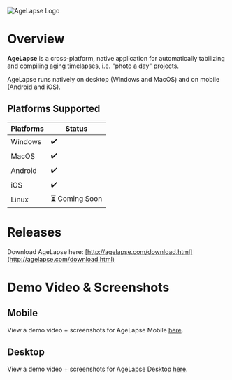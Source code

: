 ![AgeLapse Logo](https://i.imgur.com/CmsixvW.png)

# Overview

**AgeLapse** is a cross-platform, native application for automatically tabilizing and compiling aging timelapses, i.e. "photo a day" projects.  

AgeLapse runs natively on desktop (Windows and MacOS) and on mobile (Android and iOS).

## Platforms Supported

| Platforms            | Status         |
|----------------------|----------------|
| Windows              | ✔️             |
| MacOS                | ✔️             |
| Android              | ✔️             |
| iOS                  | ✔️             |
| Linux                | ⏳ Coming Soon |

# Releases

Download AgeLapse here: [http://agelapse.com/download.html](http://agelapse.com/download.html)

# Demo Video & Screenshots

## Mobile

View a demo video + screenshots for AgeLapse Mobile [here](https://github.com/hugocornellier/agelapse/tree/main/agelapse-mobile).

## Desktop

View a demo video + screenshots for AgeLapse Desktop [here](https://github.com/hugocornellier/agelapse/tree/main/agelapse-desktop).
